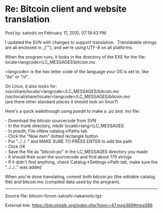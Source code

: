 # Re: Bitcoin client and website translation

Post by: satoshi on February 17, 2010, 07:19:43 PM

I updated the SVN with changes to support translation. &nbsp;Translatable strings are all enclosed in _(""), and we're using UTF-8 on all platforms.

When the program runs, it looks in the directory of the EXE for the file: locale\<langcode>\LC_MESSAGES\bitcoin.mo

<langcode\> is the two letter code of the language your OS is set to, like "de" or "nl".

On Linux, it also looks for:<br>
/usr/share/locale/<langcode\>/LC_MESSAGES/bitcoin.mo<br>
/usr/local/share/locale/<langcode\>/LC_MESSAGES/bitcoin.mo<br>
(are there other standard places it should look on linux?)

Here's a quick walkthrough using poedit to make a .po and .mo file:

\- Download the bitcoin sourcecode from SVN<br>
\- In the trunk directory, mkdir locale\\<lang\>\\LC_MESSAGES<br>
\- In poedit, File->New catalog->Paths tab<br>
\- Click the "New item" dotted rectangle button<br>
\- Put "../../.." and MAKE SURE TO PRESS ENTER to add the path<br>
\- Click OK<br>
\- Save the file as "bitcoin.po" in the LC_MESSAGES directory you made<br>
\- It should then scan the sourcecode and find about 170 strings<br>
\- If it didn't find anything, check Catalog->Settings->Path tab, make sure the "../../.." was added

When you're done translating, commit both bitcoin.po (the editable catalog file) and bitcoin.mo (compiled data used by the program).

---

Source file: bitcoin-forum-satoshi-nakamoto.tgz

External link: https://bitcointalk.org/index.php?topic=47.msg389#msg389
